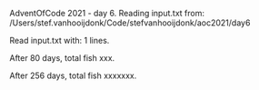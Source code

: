 AdventOfCode 2021 - day 6.
Reading input.txt from: /Users/stef.vanhooijdonk/Code/stefvanhooijdonk/aoc2021/day6

Read input.txt with: 1 lines.

After 80 days, total fish xxx.

After 256 days, total fish xxxxxxx.

